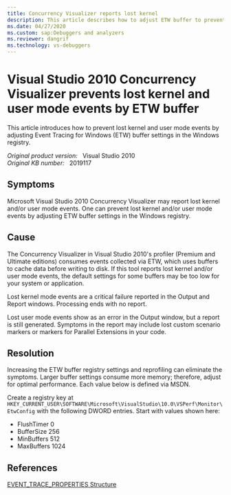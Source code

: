 ```yaml
---
title: Concurrency Visualizer reports lost kernel
description: This article describes how to adjust ETW buffer to prevent lost kernel and user mode events reported by Visual Studio 2010 Concurrency Visualizer.
ms.date: 04/27/2020
ms.custom: sap:Debuggers and analyzers
ms.reviewer: dangrif
ms.technology: vs-debuggers
---
```

# Visual Studio 2010 Concurrency Visualizer prevents lost kernel and user mode events by ETW buffer

This article introduces how to prevent lost kernel and user mode events by adjusting Event Tracing for Windows (ETW) buffer settings in the Windows registry.

_Original product version:_ &nbsp; Visual Studio 2010  
_Original KB number:_ &nbsp; 2019117

## Symptoms

Microsoft Visual Studio 2010 Concurrency Visualizer may report lost kernel and/or user mode events. One can prevent lost kernel and/or user mode events by adjusting ETW buffer settings in the Windows registry.

## Cause

The Concurrency Visualizer in Visual Studio 2010's profiler (Premium and Ultimate editions) consumes events collected via ETW, which uses buffers to cache data before writing to disk. If this tool reports lost kernel and/or user mode events, the default settings for some buffers may be too low for your system or application.

Lost kernel mode events are a critical failure reported in the Output and Report windows. Processing ends with no report.

Lost user mode events show as an error in the Output window, but a report is still generated. Symptoms in the report may include lost custom scenario markers or markers for Parallel Extensions in your code.

## Resolution

Increasing the ETW buffer registry settings and reprofiling can eliminate the symptoms. Larger buffer settings consume more memory; therefore, adjust for optimal performance. Each value below is defined via MSDN.

Create a registry key at `HKEY_CURRENT_USER\SOFTWARE\Microsoft\VisualStudio\10.0\VSPerf\Monitor\EtwConfig` with the following DWORD entries. Start with values shown here:

- FlushTimer 0
- BufferSize 256
- MinBuffers 512
- MaxBuffers 1024

## References

[EVENT_TRACE_PROPERTIES Structure](/windows/win32/api/evntrace/ns-evntrace-event_trace_properties)
